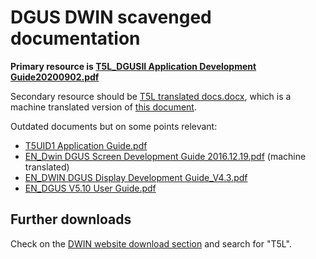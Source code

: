 # DGUS DWIN scavenged documentation

**Primary resource is [T5L_DGUSII Application Development Guide20200902.pdf](./T5L_DGUSII%20Application%20Development%20Guide20200902.pdf)**

Secondary resource should be [T5L translated docs.docx](T5L%20translated%20docs.docx), which is a machine translated version of [this document](http://dudulab.net/DWIN_LAB/download/T5L_DGUSII_DOC_190603.pdf).

Outdated documents but on some points relevant:

- [T5UID1 Application Guide.pdf](T5UID1%20Application%20Guide.pdf)
- [EN_Dwin DGUS Screen Development Guide 2016.12.19.pdf](EN_Dwin%20DGUS%20Screen%20Development%20Guide%202016.12.19.pdf) (machine translated)
- [EN_DWIN DGUS Display Development Guide_V4.3.pdf](EN_DWIN%20DGUS%20Display%20Development%20Guide_V4.3.pdf)
- [EN_DGUS V5.10 User Guide.pdf](EN_DGUS%20V5.10%20User%20Guide.pdf)

## Further downloads

Check on the [DWIN website download section](http://dwin.com.cn/home/Index/download_file?download_id=4796) and search for "T5L".